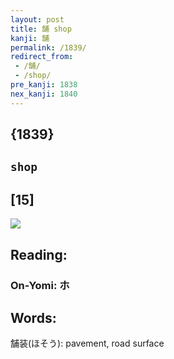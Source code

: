 ```yaml
---
layout: post
title: 舗 shop
kanji: 舗
permalink: /1839/
redirect_from:
 - /舗/
 - /shop/
pre_kanji: 1838
nex_kanji: 1840
---
```


## {1839}

## `shop`

## [15]

<div class="stroke"><img src="E88897.png" /></div>

## Reading:

### On-Yomi: ホ

## Words:

舗装(ほそう): pavement, road surface
